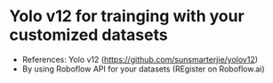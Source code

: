 # Yolo v12 for trainging with your customized datasets
- References: Yolo v12 (https://github.com/sunsmarterjie/yolov12)
- By using Roboflow API for your datasets (REgister on Roboflow.ai)
